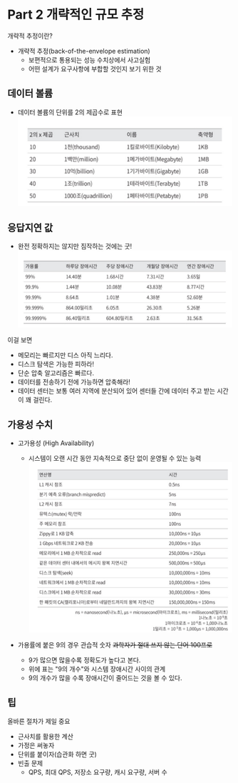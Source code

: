 # Part 2 개략적인 규모 추정
개략적 추정이란?
- 개략적 추정(back-of-the-envelope estimation)
    - 보편적으로 통용되는 성능 수치상에서 사고실험
    - 어떤 설계가 요구사항에 부합할 것인지 보기 위한 것


## 데이터 볼륨
- 데이터 볼륨의 단위를 2의 제곱수로 표현
![data_volumn](/part2/images/data_volumn.png)


## 응답지연 값
- 완전 정확하지는 않지만 짐작하는 것에는 굿!
![high_availability](/part2/images/high_availability.png)

이걸 보면  
- 메모리는 빠르지만 디스 아직 느리다.
- 디스크 탐색은 가능한 피하라!
- 단순 압축 알고리즘은 빠르다.
- 데이터를 전송하기 전에 가능하면 압축해라!
- 데이터 센터는 보통 여러 지역에 분산되어 있어 센터들 간에 데이터 주고 받는 시간이 꽤 걸린다.


## 가용성 수치
- 고가용성 (High Availability)
    - 시스템이 오랜 시간 동안 지속적으로 중단 없이 운영될 수 있는 능력
![response_delay](/part2/images/response_delay.png)

- 가용률에 붙은 9의 경우 관습적 숫자 ~~과학자가 절대 쓰지 않는 단어 100프로~~
    - 9가 많으면 많을수록 정확도가 높다고 본다.
    - 위에 표는 "9의 개수"와 시스템 장애시간 사이의 관계
    - 9의 개수가 많을 수록 장애시간이 줄어드는 것을 볼 수 있다.


## 팁
올바른 절차가 제일 중요
- 근사치를 활용한 계산
- 가정은 써놓자
- 단위를 붙이자(습관화 하면 굿)
- 빈출 문제
    - QPS, 최대 QPS, 저장소 요구량, 캐시 요구량, 서버 수

